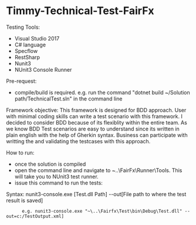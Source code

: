 # Timmy-Technical-Test-FairFx

Testing Tools:
   - Visual Studio 2017
   - C# language
   - Specflow
   - RestSharp
   - Nunit3
   - NUnit3 Console Runner
  
 Pre-request:
   - compile/build is required. 
         e.g. run the command "dotnet build ~/Solution path/TechnicalTest.sln"  in the command line
 
 Framework objective:
         This framework is designed for BDD approach. User with minimal coding skills can write a test scenario with this framework.
   I decided to consider BDD because of its flexiblity within the entire team. As we know BDD Test scenarios are easy to understand since    its written in plain english with the help of Gherkin syntax. Business can participate with writting the and validating the testcases      with this approach.
 
 How to run:
   - once the solution is compiled
   - open the command line and navigate to ~\..\FairFx\Runner\Tools. This will take you to NUnit3 test runner.
   - issue this command to run the tests:
   
   Syntax:
          nunit3-console.exe [Test.dll Path] --out[File path to where the test result is saved]
          
          e.g. nunit3-console.exe "~\..\Fairfx\Test\bin\Debug\Test.dll" --out=c:/TestOutput.xml]

